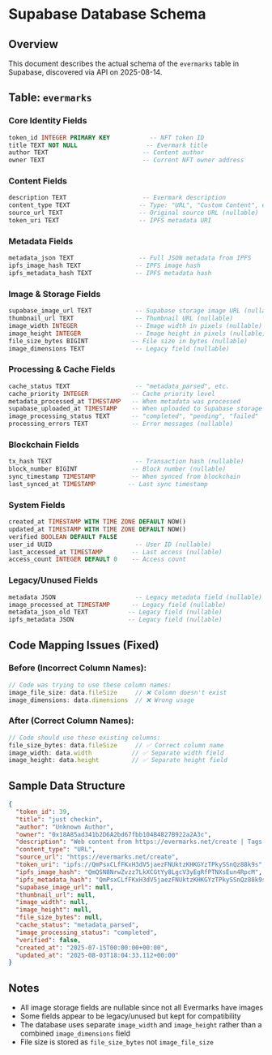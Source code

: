 # Supabase Database Schema

## Overview
This document describes the actual schema of the `evermarks` table in Supabase, discovered via API on 2025-08-14.

## Table: `evermarks`

### Core Identity Fields
```sql
token_id INTEGER PRIMARY KEY           -- NFT token ID
title TEXT NOT NULL                   -- Evermark title
author TEXT                          -- Content author
owner TEXT                           -- Current NFT owner address
```

### Content Fields
```sql
description TEXT                     -- Evermark description
content_type TEXT                   -- Type: "URL", "Custom Content", etc.
source_url TEXT                     -- Original source URL (nullable)
token_uri TEXT                      -- IPFS metadata URI
```

### Metadata Fields
```sql
metadata_json TEXT                  -- Full JSON metadata from IPFS
ipfs_image_hash TEXT               -- IPFS image hash
ipfs_metadata_hash TEXT            -- IPFS metadata hash
```

### Image & Storage Fields
```sql
supabase_image_url TEXT            -- Supabase storage image URL (nullable)
thumbnail_url TEXT                 -- Thumbnail URL (nullable)
image_width INTEGER                -- Image width in pixels (nullable)
image_height INTEGER               -- Image height in pixels (nullable)
file_size_bytes BIGINT            -- File size in bytes (nullable)
image_dimensions TEXT              -- Legacy field (nullable)
```

### Processing & Cache Fields  
```sql
cache_status TEXT                  -- "metadata_parsed", etc.
cache_priority INTEGER            -- Cache priority level
metadata_processed_at TIMESTAMP   -- When metadata was processed
supabase_uploaded_at TIMESTAMP    -- When uploaded to Supabase storage (nullable)
image_processing_status TEXT      -- "completed", "pending", "failed"
processing_errors TEXT            -- Error messages (nullable)
```

### Blockchain Fields
```sql
tx_hash TEXT                       -- Transaction hash (nullable)  
block_number BIGINT               -- Block number (nullable)
sync_timestamp TIMESTAMP          -- When synced from blockchain
last_synced_at TIMESTAMP         -- Last sync timestamp
```

### System Fields
```sql
created_at TIMESTAMP WITH TIME ZONE DEFAULT NOW()
updated_at TIMESTAMP WITH TIME ZONE DEFAULT NOW()
verified BOOLEAN DEFAULT FALSE
user_id UUID                       -- User ID (nullable)
last_accessed_at TIMESTAMP        -- Last access (nullable)
access_count INTEGER DEFAULT 0    -- Access count
```

### Legacy/Unused Fields
```sql
metadata JSON                      -- Legacy metadata field (nullable)
image_processed_at TIMESTAMP      -- Legacy field (nullable)
metadata_json_old TEXT           -- Legacy field (nullable)
ipfs_metadata JSON               -- Legacy field (nullable)
```

## Code Mapping Issues (Fixed)

### Before (Incorrect Column Names):
```javascript
// Code was trying to use these column names:
image_file_size: data.fileSize     // ❌ Column doesn't exist
image_dimensions: data.dimensions  // ❌ Wrong usage
```

### After (Correct Column Names):
```javascript  
// Code should use these existing columns:
file_size_bytes: data.fileSize     // ✅ Correct column name
image_width: data.width           // ✅ Separate width field
image_height: data.height         // ✅ Separate height field
```

## Sample Data Structure
```json
{
  "token_id": 39,
  "title": "just checkin", 
  "author": "Unknown Author",
  "owner": "0x18A85ad341b2D6A2bd67fbb104B4827B922a2A3c",
  "description": "Web content from https://evermarks.net/create | Tags: testing; IGNORE ME",
  "content_type": "URL",
  "source_url": "https://evermarks.net/create",
  "token_uri": "ipfs://QmPsxCLfFKxH3dV5jaezFNUktzKHKGYzTPkySSnQz88k9s",
  "ipfs_image_hash": "QmQSN8NrwZvzz7LkXCGtYy8LgcV3yEgRfPTNXsEun4RpcM",
  "ipfs_metadata_hash": "QmPsxCLfFKxH3dV5jaezFNUktzKHKGYzTPkySSnQz88k9s",
  "supabase_image_url": null,
  "thumbnail_url": null,
  "image_width": null,
  "image_height": null, 
  "file_size_bytes": null,
  "cache_status": "metadata_parsed",
  "image_processing_status": "completed",
  "verified": false,
  "created_at": "2025-07-15T00:00:00+00:00",
  "updated_at": "2025-08-03T18:04:33.112+00:00"
}
```

## Notes
- All image storage fields are nullable since not all Evermarks have images
- Some fields appear to be legacy/unused but kept for compatibility
- The database uses separate `image_width` and `image_height` rather than a combined `image_dimensions` field
- File size is stored as `file_size_bytes` not `image_file_size`